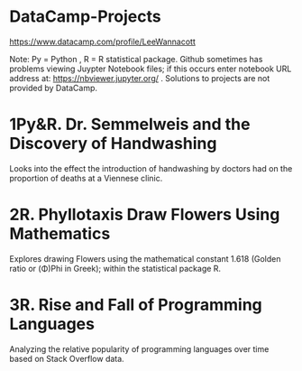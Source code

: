 # DataCamp-Projects
https://www.datacamp.com/profile/LeeWannacott

Note: Py = Python , R = R statistical package.
Github sometimes has problems viewing Juypter Notebook files; if this occurs enter notebook URL address at: https://nbviewer.jupyter.org/
. Solutions to projects are not provided by DataCamp.

# 1Py&R. Dr. Semmelweis and the Discovery of Handwashing
Looks into the effect the introduction of handwashing by doctors had on the proportion of deaths at a Viennese clinic.

# 2R. Phyllotaxis Draw Flowers Using Mathematics
Explores drawing Flowers using the mathematical constant 1.618 (Golden ratio or (Φ)Phi in Greek); within the statistical package R.

# 3R. Rise and Fall of Programming Languages
Analyzing the relative popularity of programming languages over time based on Stack Overflow data.
